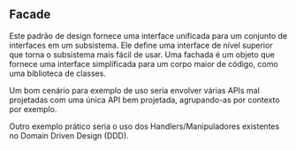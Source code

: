 
## Facade

Este padrão de design fornece uma interface unificada para um conjunto de interfaces em um subsistema. Ele define uma interface de nível superior que torna o subsistema mais fácil de usar. Uma fachada é um objeto que fornece uma interface simplificada para um corpo maior de código, como uma biblioteca de classes. 

Um bom cenário para exemplo de uso seria envolver várias APIs mal projetadas com uma única API bem projetada, agrupando-as por contexto por exemplo.

Outro exemplo prático seria o uso dos Handlers/Manipuladores existentes no Domain Driven Design (DDD).


